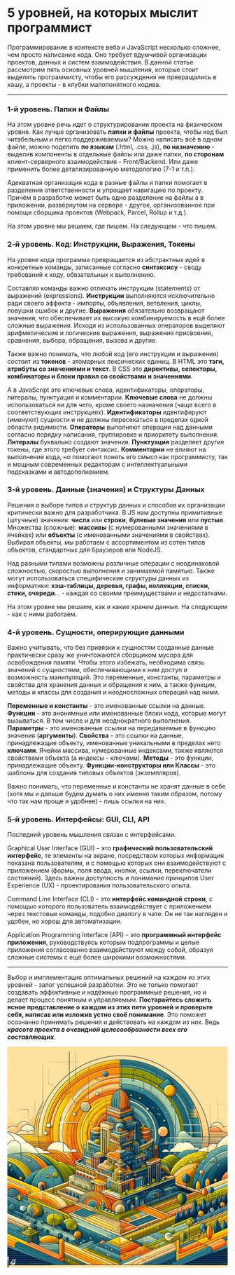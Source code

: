 # 5 уровней, на которых мыслит программист

Программирование в контексте веба и JavaScript несколько сложнее, чем просто написание кода. Оно требует вдумчивой организации проектов, данных и систем взаимодействия. В данной статье рассмотрим пять основных уровней мышления, которые стоит выделять программисту, чтобы его рассуждения не превращались в кашу, а проекты - в клубки малопонятного кодива.

---

### 1-й уровень. Папки и Файлы

На этом уровне речь идет о структурировании проекта на физическом уровне. Как лучше организовать **папки и файлы** проекта, чтобы код был читабельным и легко поддерживаемым? Можно написать всё в одном файле, можно поделить **по языкам** (.html, .css, .js), **по назначению** - выделив компоненты в отдельные файлы или даже папки, **по сторонам** клиент-серверного взаимодействия - Front/Backend. Или даже применить более детализированную методологию (7-1 и т.п.). 

Адекватная организация кода в разные файлы и папки помогает в разделении ответственности и упрощает навигацию по проекту. Причём в разработке может быть одно разделение на файлы а в приложении, развёрнутом на сервере - другое, организованное при помощи сборщика проектов (Webpack, Parcel, Rollup и т.д.). 

На этом уровне мы решаем, где пишем. На следующем - что пишем.

### 2-й уровень. Код: Инструкции, Выражения, Токены

На уровне кода программа превращается из абстрактных идей в конкретные команды, записанные согласно **синтаксису** - своду требований к коду, обязательных к выполнению. 

Составляя команды важно отличать инструкции (statements) от выражений (expressions). **Инструкции** выполняются исключительно ради своего эффекта - импорты, объявления, ветвления, циклы, ловушки ошибок и другие. **Выражения** обязательно возвращают значения, что обеспечивает их высокую комбинируемость в ещё более сложные выражения. Исходя из использованных операторов выделяют арифметические и логические выражения, выражения присвоения, сравнения, выбора, обращения, вызова и другие. 

Также важно понимать, что любой код (его инструкции и выражения) состоит из **токенов** - атомарных лексических единиц. В HTML это **тэги, атрибуты со значениями и текст**. В CSS это **директивы, селекторы, комбинаторы и блоки правил со свойствами и значениями**. 

А в JavaScript это ключевые слова, идентификаторы, операторы, литералы, пунктуация и комментарии. **Ключевые слова** не должны использоваться ни для чего, кроме своего назначения (чаще всего в соответствующих инструкциях). **Идентификаторы** идентифируют (именуют) сущности и не должны пересекаться в пределах одной области видимости. **Операторы** выполняют операции над данными согласно порядку написания, группировке и приоритету выполнения. **Литералы** буквально создают значения. **Пунктуация** разделяет другие токены, где этого требует синтаксис. **Комментарии** не влияют на выполнение кода, но помогают понять его смысл как программисту, так и мощным современных редакторам с интеллектуальными подсказками и автодополнением.

### 3-й уровень. Данные (значения) и Структуры Данных

Решения о выборе типов и структур данных и способов их организации критически важно для разработчика. В JS нам доступны примитивные (штучные) значения: **числа** или **строки**, **булевые значения** или **пустые**. Множества (сложные): **массивы** (с нумерованными значениями в ячейках) или **объекты** (с именованными значениями в свойствах). Выбирая объекты, мы работаем с ассортиментом из сотен типов объектов, стандартных для браузеров или NodeJS. 

Над разными типами возможны различные операции с неодинаковой сложностью, скоростью выполнения и занимаемой памятью. Также могут использоваться специфические структуры данных из информатики: **хэш-таблицы, деревья, графы, коллекции, списки, стеки, очереди**... - каждая со своими преимуществами и недостатками. 

На этом уровне мы решаем, как и какие храним данные. На следующем - как с ними работаем.

### 4-й уровень. Сущности, оперирующие данными

Важно учитывать, что без привязки к сущностям созданные данные практически сразу же уничтожаются сборщиком мусора для освобождения памяти. Чтобы этого избежать, необходима связь значений с сущностями, обеспечивающими к ним доступ и возможность манипуляций. Это переменные, константы, параметры и свойства для хранения данных и обращения к ним, а также функции, методы и классы для создания и неодносложных операций над ними. 

**Переменные и константы** - это именованные ссылки на данные. **Функции** - это анонимные или именованные блоки кода, которые могут вызываться. В том числе и для неоднократного выполнения. **Параметры** - это именованные ссылки на передаваемые в функцию значения (**аргументы**). **Свойства** - это ссылки на данные, принадлежащие объекту, именованные уникальными в пределах него **ключами**. Ячейки массива, нумерованные индексами, также являются свойствами объекта (а индексы - ключами). **Методы** - это функции, принадлежащие объекту. **Функции-конструкторы или Классы** - это шаблоны для создания типовых объектов (экземпляров). 

Важно понимать, что переменные и константы не хранят данные в себе (хотя мы и дальше будем думать о них именно таким образом, потому что так нам проще и удобнее) - лишь ссылки на них.

### 5-й уровень. Интерфейсы: GUI, CLI, API
Последний уровень мышления связан с интерфейсами. 

Graphical User Interface (GUI) - это **графический пользовательский интерфейс**, те элементы на экране, посредством которых информация показана пользователям, и с помощью которых они взаимодействуют с приложением (формы, поля ввода, кнопки, ссылки, переключатели состояний). Здесь важны доступность и понимание принципов User Experience (UX) - проектирования пользовательского опыта. 

Command Line Interface (CLI) - это **интерфейс командной строки**, с помощью которого пользователь взаимодействует с приложением через текстовые команды, подобно диалогу в чате. Он не так нагляден и удобен, но хорош для автоматизации. 

Application Programming Interface (API) - это **программный интерфейс приложения**, руководствуясь которым подпрограммы и целые приложения согласованно взаимодействуют между собой, образуя сложные системы с ещё более широкими возможностями.

---

Выбор и имплементация оптимальных решений на каждом из этих уровней - залог успешной разработки. Это не только помогает создавать эффективные и надёжные программные решения, но и делает процесс понятным и управляемым. **Постарайтесь сложить ясное представление о каждом из этих пяти уровней и проверьте себя, написав или изложив устно своё понимание**. Это поможет осознанно принимать решения и действовать на каждом из них. Ведь ***красота проекта в очевидной целесообразности всех его составляющих***.

![абстрактная иллюстрация](five-layers.jpg)
